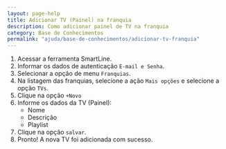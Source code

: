 ```yaml
---
layout: page-help
title: Adicionar TV (Painel) na franquia
description: Como adicionar painel de TV na franquia
category: Base de Conhecimentos
permalink: "ajuda/base-de-conhecimentos/adicionar-tv-franquia"
---
```


<!-- # Adicionar TV (Painel) na franquia -->

1. Acessar a ferramenta SmartLine.
2. Informar os dados de autenticação `E-mail e Senha`.
3. Selecionar a opção de menu `Franquias`.
4. Na listagem das franquias, selecione a ação `Mais opções` e selecione a opção `TVs`.
5. Clique na opção `+Novo`
6. Informe os dados da TV (Painel):
	- Nome
	- Descrição
	- Playlist
7. Clique na opção `salvar`.
8. Pronto! A nova TV foi adicionada com sucesso.
